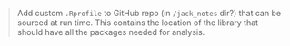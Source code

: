 > Add custom `.Rprofile` to GitHub repo (in `/jack_notes` dir?) that can be sourced at run time. This contains the location of the library that should have all the packages needed for analysis. 

